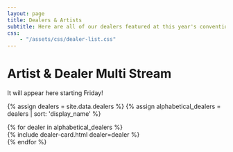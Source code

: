 ```yaml
---
layout: page
title: Dealers & Artists
subtitle: Here are all of our dealers featured at this year's convention!
css:
    - "/assets/css/dealer-list.css"
---
```


# Artist & Dealer Multi Stream
It will appear here starting Friday!

{% assign dealers = site.data.dealers %}
{% assign alphabetical_dealers = dealers | sort: 'display_name' %}

<div class="dealer-list-container">
{% for dealer in alphabetical_dealers %}
    <div class="dealer-card-container">
        {% include dealer-card.html dealer=dealer %}
    </div>
{% endfor %}
</div>
